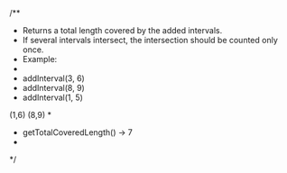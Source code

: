  /**
  * Returns a total length covered by the added intervals.
  * If several intervals intersect, the intersection should be counted only once.
  * Example:
  *
  * addInterval(3, 6)
  * addInterval(8, 9)
  * addInterval(1, 5)
  
  (1,6)
  (8,9)
  *
  * getTotalCoveredLength() -> 7
  *
  */
